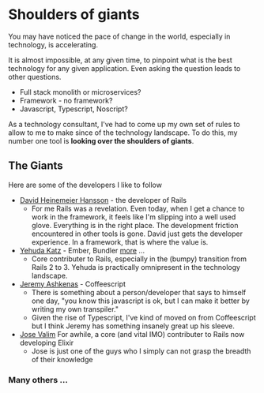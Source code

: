 # Shoulders of giants

You may have noticed the pace of change in the world, especially in technology, is accelerating.

It is almost impossible, at any given time, to pinpoint what is the best technology for any given application. Even asking the question leads to other questions.

- Full stack monolith or microservices?
- Framework - no framework?
- Javascript, Typescript, Noscript?

As a technology consultant, I've had to come up my own set of rules to allow to me to make since of the technology landscape. To do this, my number one tool is **looking over the shoulders of giants**.

## The Giants

Here are some of the developers I like to follow

- [David Heinemeier Hansson](https://dhh.dk) - the developer of Rails
  - For me Rails was a revelation. Even today, when I get a chance to work in the framework, it feels like I'm slipping into a well used glove. Everything is in the right place. The development friction encountered in other tools is gone. David just gets the developer experience. In a framework, that is where the value is.
- [Yehuda Katz](https://yehudakatz.com) - Ember, Bundler [more](https://yehudakatz.com/projects/) ...
  - Core contributer to Rails, especially in the (bumpy) transition from Rails 2 to 3. Yehuda is practically omnipresent in the technology landscape.
- [Jeremy Ashkenas](https://en.wikipedia.org/wiki/Jeremy_Ashkenas) - Coffeescript
  - There is something about a person/developer that says to himself one day, "you know this javascript is ok, but I can make it better by writing my own transpiler."
  - Given the rise of Typescript, I've kind of moved on from Coffeescript but I think Jeremy has something insanely great up his sleeve.
- [Jose Valim](https://github.com/josevalim) For awhile, a core (and vital IMO) contributer to Rails now developing Elixir
  - Jose is just one of the guys who I simply can not grasp the breadth of their knowledge

### Many others ...
